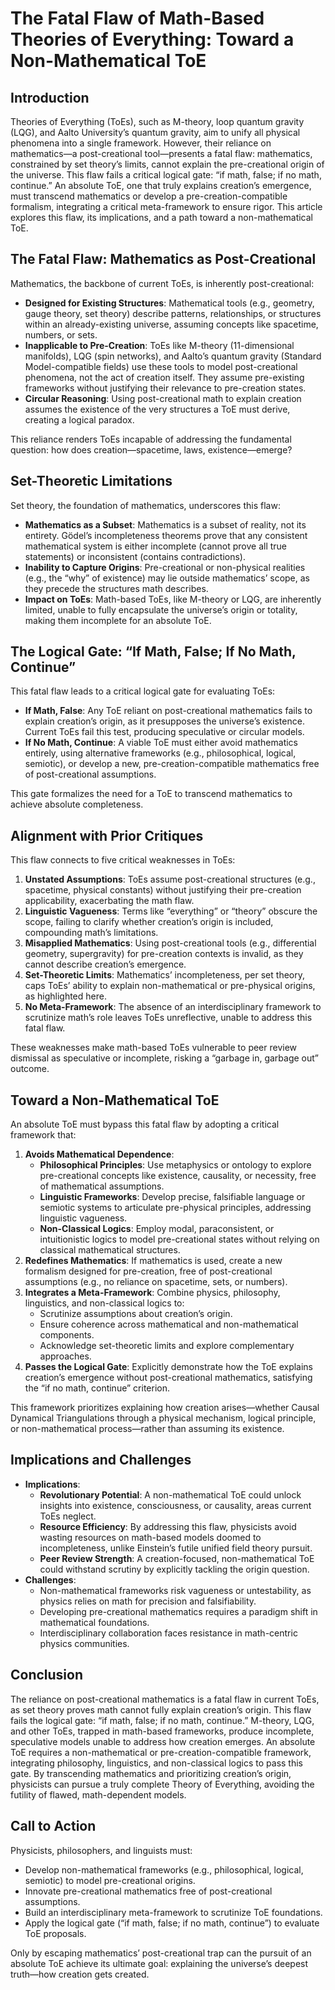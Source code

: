 # The Fatal Flaw of Math-Based Theories of Everything: Toward a Non-Mathematical ToE

## Introduction
Theories of Everything (ToEs), such as M-theory, loop quantum gravity (LQG), and Aalto University’s quantum gravity, aim to unify all physical phenomena into a single framework. However, their reliance on mathematics—a post-creational tool—presents a fatal flaw: mathematics, constrained by set theory’s limits, cannot explain the pre-creational origin of the universe. This flaw fails a critical logical gate: “if math, false; if no math, continue.” An absolute ToE, one that truly explains creation’s emergence, must transcend mathematics or develop a pre-creation-compatible formalism, integrating a critical meta-framework to ensure rigor. This article explores this flaw, its implications, and a path toward a non-mathematical ToE.

## The Fatal Flaw: Mathematics as Post-Creational
Mathematics, the backbone of current ToEs, is inherently post-creational:
- **Designed for Existing Structures**: Mathematical tools (e.g., geometry, gauge theory, set theory) describe patterns, relationships, or structures within an already-existing universe, assuming concepts like spacetime, numbers, or sets.
- **Inapplicable to Pre-Creation**: ToEs like M-theory (11-dimensional manifolds), LQG (spin networks), and Aalto’s quantum gravity (Standard Model-compatible fields) use these tools to model post-creational phenomena, not the act of creation itself. They assume pre-existing frameworks without justifying their relevance to pre-creation states.
- **Circular Reasoning**: Using post-creational math to explain creation assumes the existence of the very structures a ToE must derive, creating a logical paradox.

This reliance renders ToEs incapable of addressing the fundamental question: how does creation—spacetime, laws, existence—emerge?

## Set-Theoretic Limitations
Set theory, the foundation of mathematics, underscores this flaw:
- **Mathematics as a Subset**: Mathematics is a subset of reality, not its entirety. Gödel’s incompleteness theorems prove that any consistent mathematical system is either incomplete (cannot prove all true statements) or inconsistent (contains contradictions).
- **Inability to Capture Origins**: Pre-creational or non-physical realities (e.g., the “why” of existence) may lie outside mathematics’ scope, as they precede the structures math describes.
- **Impact on ToEs**: Math-based ToEs, like M-theory or LQG, are inherently limited, unable to fully encapsulate the universe’s origin or totality, making them incomplete for an absolute ToE.

## The Logical Gate: “If Math, False; If No Math, Continue”
This fatal flaw leads to a critical logical gate for evaluating ToEs:
- **If Math, False**: Any ToE reliant on post-creational mathematics fails to explain creation’s origin, as it presupposes the universe’s existence. Current ToEs fail this test, producing speculative or circular models.
- **If No Math, Continue**: A viable ToE must either avoid mathematics entirely, using alternative frameworks (e.g., philosophical, logical, semiotic), or develop a new, pre-creation-compatible mathematics free of post-creational assumptions.

This gate formalizes the need for a ToE to transcend mathematics to achieve absolute completeness.

## Alignment with Prior Critiques
This flaw connects to five critical weaknesses in ToEs:
1. **Unstated Assumptions**: ToEs assume post-creational structures (e.g., spacetime, physical constants) without justifying their pre-creation applicability, exacerbating the math flaw.
2. **Linguistic Vagueness**: Terms like “everything” or “theory” obscure the scope, failing to clarify whether creation’s origin is included, compounding math’s limitations.
3. **Misapplied Mathematics**: Using post-creational tools (e.g., differential geometry, supergravity) for pre-creation contexts is invalid, as they cannot describe creation’s emergence.
4. **Set-Theoretic Limits**: Mathematics’ incompleteness, per set theory, caps ToEs’ ability to explain non-mathematical or pre-physical origins, as highlighted here.
5. **No Meta-Framework**: The absence of an interdisciplinary framework to scrutinize math’s role leaves ToEs unreflective, unable to address this fatal flaw.

These weaknesses make math-based ToEs vulnerable to peer review dismissal as speculative or incomplete, risking a “garbage in, garbage out” outcome.

## Toward a Non-Mathematical ToE
An absolute ToE must bypass this fatal flaw by adopting a critical framework that:
1. **Avoids Mathematical Dependence**:
   - **Philosophical Principles**: Use metaphysics or ontology to explore pre-creational concepts like existence, causality, or necessity, free of mathematical assumptions.
   - **Linguistic Frameworks**: Develop precise, falsifiable language or semiotic systems to articulate pre-physical principles, addressing linguistic vagueness.
   - **Non-Classical Logics**: Employ modal, paraconsistent, or intuitionistic logics to model pre-creational states without relying on classical mathematical structures.
2. **Redefines Mathematics**: If mathematics is used, create a new formalism designed for pre-creation, free of post-creational assumptions (e.g., no reliance on spacetime, sets, or numbers).
3. **Integrates a Meta-Framework**: Combine physics, philosophy, linguistics, and non-classical logics to:
   - Scrutinize assumptions about creation’s origin.
   - Ensure coherence across mathematical and non-mathematical components.
   - Acknowledge set-theoretic limits and explore complementary approaches.
4. **Passes the Logical Gate**: Explicitly demonstrate how the ToE explains creation’s emergence without post-creational mathematics, satisfying the “if no math, continue” criterion.

This framework prioritizes explaining how creation arises—whether Causal Dynamical Triangulations through a physical mechanism, logical principle, or non-mathematical process—rather than assuming its existence.

## Implications and Challenges
- **Implications**:
  - **Revolutionary Potential**: A non-mathematical ToE could unlock insights into existence, consciousness, or causality, areas current ToEs neglect.
  - **Resource Efficiency**: By addressing this flaw, physicists avoid wasting resources on math-based models doomed to incompleteness, unlike Einstein’s futile unified field theory pursuit.
  - **Peer Review Strength**: A creation-focused, non-mathematical ToE could withstand scrutiny by explicitly tackling the origin question.
- **Challenges**:
  - Non-mathematical frameworks risk vagueness or untestability, as physics relies on math for precision and falsifiability.
  - Developing pre-creational mathematics requires a paradigm shift in mathematical foundations.
  - Interdisciplinary collaboration faces resistance in math-centric physics communities.

## Conclusion
The reliance on post-creational mathematics is a fatal flaw in current ToEs, as set theory proves math cannot fully explain creation’s origin. This flaw fails the logical gate: “if math, false; if no math, continue.” M-theory, LQG, and other ToEs, trapped in math-based frameworks, produce incomplete, speculative models unable to address how creation emerges. An absolute ToE requires a non-mathematical or pre-creation-compatible framework, integrating philosophy, linguistics, and non-classical logics to pass this gate. By transcending mathematics and prioritizing creation’s origin, physicists can pursue a truly complete Theory of Everything, avoiding the futility of flawed, math-dependent models.

## Call to Action
Physicists, philosophers, and linguists must:
- Develop non-mathematical frameworks (e.g., philosophical, logical, semiotic) to model pre-creational origins.
- Innovate pre-creational mathematics free of post-creational assumptions.
- Build an interdisciplinary meta-framework to scrutinize ToE foundations.
- Apply the logical gate (“if math, false; if no math, continue”) to evaluate ToE proposals.

Only by escaping mathematics’ post-creational trap can the pursuit of an absolute ToE achieve its ultimate goal: explaining the universe’s deepest truth—how creation gets created.